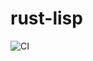 # rust-lisp

![CI](https://github.com/<dchiquito>/<rust-lisp>/actions/workflows/testing.yml/badge.svg)